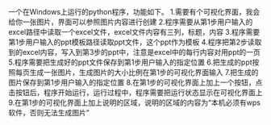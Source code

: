 一个在Windows上运行的python程序，功能如下。
1.需要有个可视化界面，我会给你一张图片，界面可以参照图片内容进行创建
2.程序需要从第1步用户输入的excel路径中读取一个excel文件，excel文件内容有三列，标题，内容
3.程序需要第1步用户输入的ppt模板路径读取ppt文件，这个ppt作为模板
4.程序把第2步读取到的excel内容，写入到第3步的ppt中，注意是excel中的每行内容对用ppt的一页
5.程序需要把生成好的ppt文件保存到第1步用户输入的指定位置
6.把生成的ppt按照每页生成一张图片，生成图片的大小比例在第1步的可视化界面输入
7.把生成的图片保存到第1步用户输入的指定位置
8.在第1步的可视化界面上加上一个按钮，点击按钮后，程序开始运行，运行过程中，程序需要把运行状态显示在可视化界面上
9.在第1步的可视化界面上加上说明的区域，说明的区域的内容为“本机必须有wps软件，否则无法生成图片”
